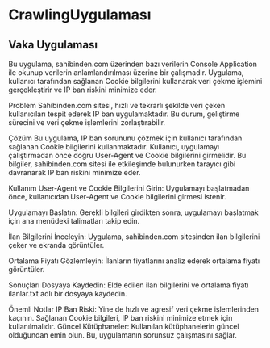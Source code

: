 # CrawlingUygulaması

## Vaka Uygulaması
Bu uygulama, sahibinden.com üzerinden bazı verilerin Console Application ile okunup verilerin anlamlandırılması üzerine bir çalışmadır. Uygulama, kullanıcı tarafından sağlanan Cookie bilgilerini kullanarak veri çekme işlemini gerçekleştirir ve IP ban riskini minimize eder.

Problem
Sahibinden.com sitesi, hızlı ve tekrarlı şekilde veri çeken kullanıcıları tespit ederek IP ban uygulamaktadır. Bu durum, geliştirme sürecini ve veri çekme işlemlerini zorlaştırabilir.

Çözüm
Bu uygulama, IP ban sorununu çözmek için kullanıcı tarafından sağlanan Cookie bilgilerini kullanmaktadır. Kullanıcı, uygulamayı çalıştırmadan önce doğru User-Agent ve Cookie bilgilerini girmelidir. Bu bilgiler, sahibinden.com sitesi ile etkileşimde bulunurken tarayıcı gibi davranarak IP ban riskini minimize eder.

Kullanım
User-Agent ve Cookie Bilgilerini Girin:
Uygulamayı başlatmadan önce, kullanıcıdan User-Agent ve Cookie bilgilerini girmesi istenir.

Uygulamayı Başlatın:
Gerekli bilgileri girdikten sonra, uygulamayı başlatmak için ana menüdeki talimatları takip edin.

İlan Bilgilerini İnceleyin:
Uygulama, sahibinden.com sitesinden ilan bilgilerini çeker ve ekranda görüntüler.

Ortalama Fiyatı Gözlemleyin:
İlanların fiyatlarını analiz ederek ortalama fiyatı görüntüler.

Sonuçları Dosyaya Kaydedin:
Elde edilen ilan bilgilerini ve ortalama fiyatı ilanlar.txt adlı bir dosyaya kaydedin.

Önemli Notlar
IP Ban Riski: Yine de hızlı ve agresif veri çekme işlemlerinden kaçının. Sağlanan Cookie bilgileri, IP ban riskini minimize etmek için kullanılmalıdır.
Güncel Kütüphaneler: Kullanılan kütüphanelerin güncel olduğundan emin olun. Bu, uygulamanın sorunsuz çalışmasını sağlar.
